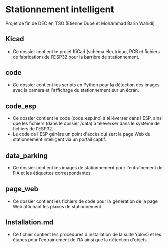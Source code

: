 # Stationnement intelligent
Projet de fin de DEC en TSO (Etienne Dubé et Mohammad Barin Wahidi)

## Kicad
* Ce dossier contient le projet KiCad (schéma électrique, PCB et fichiers de fabrication) de l'ESP32 pour la barrière de stationnement.

## code 
* Ce dossier contient les scripts en Python pour la détection des images avec la caméra et l'affichage du stationnement sur un écran.

## code_esp
* Ce dossier contient le code (code_esp.ino) à téléverser dans l'ESP, ainsi que les fichiers (dans le dossier /data) à téléverser dans le système de fichiers de l'ESP32. 
* Le code de l'ESP génère un point d'accès qui sert la page Web du stationnement intelligent via un portail captif.

## data_parking 
* Ce dossier contient les images de stationnement pour l'entraînement de l'IA et les étiquettes correspondantes.

## page_web
* Ce dossier contient les fichiers de code pour la génération de la page Web affichant les places de stationnement.

## Installation.md 
* Ce fichier contient les procédures d'installation de la suite Yolov5 et les étapes pour l'entraînement de l'IA ainsi que la détection d'objets.
